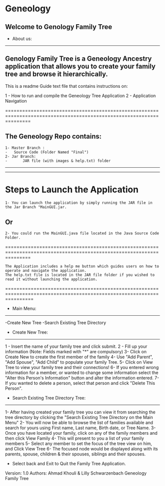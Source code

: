 # Geneology
Welcome to Genology Family Tree
-----------------------

* About us:
-------------

Genology Family Tree is a Geneology Ancestry application that allows you to create your family tree and browse it hierarchically.
-----------------------------------------------------------------------------------------------------------------------
This is a readme Guide text file that contains instructions on:

1 - How to run and compile the Geneology Tree Application
2 - Application Navigation

=====================================================================================================================

The Geneology Repo contains:
-----------------------------------

	1- Master Branch :
	-	Source Code (Folder Named "Final")
	2- Jar Branch:
	-       JAR file (with images & help.txt) folder

--------------------------------------------------
--------------------------------------------------

Steps to Launch the Application
===================================
	1- You can launch the application by simply running the JAR file in the Jar Branch "MainGUI.jar.

Or
--

	2- You could run the MainGUI.java file located in the Java Source Code Folder.

=====================================================================================================================

	The Application includes a help me button which guides users on how to operate and navigate the application.
	The help.txt file is located in the JAR file folder if you wished to read it without launching the application.

======================================================================================================================

* Main Menu:
--------------
-Create New Tree
-Search Existing Tree Directory


* Create New Tree:
--------------------
1 - Insert the name of your family tree and click submit.
2 - Fill up your information (Note: Fields marked with "*" are compulsory)
3- Click on Create New to create the first member of the family
4- Use "Add Parent", "Add Spouse", "Add Child" to populate your family Tree.
5- Click on View Tree to view your family tree and their connections!
6- If you entered wrong information for a member, or wanted to change some information
   select the "Alter this Person's Information" button and alter the information entered.
7- If you wanted to delete a person, select that person and click "Delete This Person".

* Search Existing Tree Directory Tree:
----------------------------------------
1- After having created your family tree you can view it from searching the tree directory
   by clicking the "Search Existing Tree Directory on the Main Menu"
2- You will now be able to browse the list of families available and search for yours
   using First name, Last name, Birth date, or Tree Name.
3- Once you have located your family, click on any of the family members and then click View Family
4- This will present to you a list of your family members
5- Select any member to set the focus of the tree view on him, and Click View Tree
6- The focused node would be displayed along with its parents, spouse, children & their spouses, siblings and their spouses.


* Select back and Exit to Quit the Family Tree Application.



Version: 1.0
Authors: Ahmad Khouli & Lilly Schwarzenbach
Geneology Family Tree


